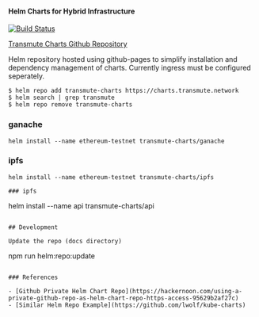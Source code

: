 #### Helm Charts for Hybrid Infrastructure

[![Build Status](https://travis-ci.org/transmute-industries/transmute-charts.svg?branch=master)](https://travis-ci.org/transmute-industries/transmute-charts)

[Transmute Charts Github Repository](https://github.com/transmute-industries/transmute-charts)

Helm repository hosted using github-pages to simplify installation and dependency management of charts. Currently ingress must be configured seperately.

```
$ helm repo add transmute-charts https://charts.transmute.network
$ helm search | grep transmute
$ helm repo remove transmute-charts
```

### ganache

```
helm install --name ethereum-testnet transmute-charts/ganache
```

### ipfs

```
helm install --name ethereum-testnet transmute-charts/ipfs

### ipfs

```
helm install --name api transmute-charts/api
```

## Development

Update the repo (docs directory)

```
npm run helm:repo:update
```

### References

- [Github Private Helm Chart Repo](https://hackernoon.com/using-a-private-github-repo-as-helm-chart-repo-https-access-95629b2af27c)
- [Similar Helm Repo Example](https://github.com/lwolf/kube-charts)
